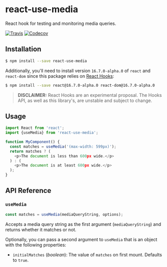 # react-use-media

React hook for testing and monitoring media queries.

[![Travis][build-badge]][build] [![Codecov][codecov-badge]][codecov]

## Installation

```sh
$ npm install --save react-use-media
```

Additionally, you'll need to install version `16.7.0-alpha.0` of `react` and
`react-dom` since this package relies on
[React Hooks](https://reactjs.org/hooks):

```sh
$ npm install --save react@16.7.0-alpha.0 react-dom@16.7.0-alpha.0
```

> **DISCLAIMER:** React Hooks are an experimental proposal. The Hooks API, as
> well as this library's, are unstable and subject to change.

## Usage

```js
import React from 'react';
import {useMedia} from 'react-use-media';

function MyComponent() {
  const matches = useMedia('(max-width: 599px)');
  return matches ? (
    <p>The document is less than 600px wide.</p>
  ) : (
    <p>The document is at least 600px wide.</p>
  );
}
```

## API Reference

### `useMedia`

```js
const matches = useMedia(mediaQueryString, options);
```

Accepts a media query string as the first argument (`mediaQueryString`) and
returns whether it matches or not.

Optionally, you can pass a second argument to `useMedia` that is an object with
the following properties:

- `initialMatches` (_boolean_): The value of `matches` on first mount. Defaults
  to `true`.

[build-badge]: https://img.shields.io/travis/olistic/react-use-media/master.svg
[build]: https://travis-ci.org/olistic/react-use-media
[codecov-badge]:
  https://img.shields.io/codecov/c/github/olistic/react-use-media/master.svg
[codecov]: https://codecov.io/gh/olistic/react-use-media
